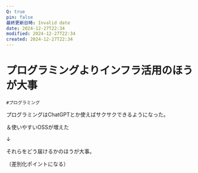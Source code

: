 ```yaml
---
Q: true
pin: false
最終更新日時: Invalid date
date: 2024-12-27T22:34
modified: 2024-12-27T22:34
created: 2024-12-27T22:34
---
```

# プログラミングよりインフラ活用のほうが大事

`#プログラミング`

プログラミングはChatGPTとか使えばサクサクできるようになった。

＆使いやすいOSSが増えた

↓

それらをどう届けるかのほうが大事。

（差別化ポイントになる）
